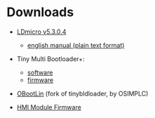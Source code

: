 # Downloads

* [LDmicro v5.3.0.4](https://github.com/LDmicro/LDmicro/releases/download/5.3.0.4/build5304.zip)
  * [english manual (plain text format)](downloads/LDmicro_manual_en.txt)

* Tiny Multi Bootloader+:
  * [software](https://sourceforge.net/projects/tinypicbootload/files/Tiny%20Multi%20Bootloader%2B%20%28v0.11.2%29-%20Software%20Only.zip/download)
  * [firmware](https://sourceforge.net/projects/tinypicbootload/files/Tiny%20Multi%20Bootloader%2B%20%28v0.11.0%29%20-%20Firmware%20Only.zip/download)

* [OBootLin](https://github.com/osimplc/obootlin/archive/obootlin-osimplc.zip) (fork of tinybldloader, by OSIMPLC)

* [HMI Module Firmware](downloads/OSIMPLC_HMI_firmware.zip)

